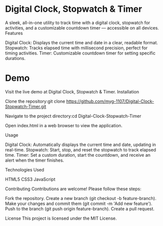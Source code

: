 # Digital Clock, Stopwatch & Timer
A sleek, all-in-one utility to track time with a digital clock, stopwatch for activities, and a customizable countdown timer — accessible on all devices.
Features

Digital Clock: Displays the current time and date in a clear, readable format.
Stopwatch: Tracks elapsed time with millisecond precision, perfect for timing activities.
Timer: Customizable countdown timer for setting specific durations.

# Demo
Visit the live demo at Digital Clock, Stopwatch & Timer.
Installation

Clone the repository:git clone https://github.com/myg-1107/Digital-Clock-Stopwatch-Timer.git


Navigate to the project directory:cd Digital-Clock-Stopwatch-Timer


Open index.html in a web browser to view the application.

Usage

Digital Clock: Automatically displays the current time and date, updating in real-time.
Stopwatch: Start, stop, and reset the stopwatch to track elapsed time.
Timer: Set a custom duration, start the countdown, and receive an alert when the timer finishes.

Technologies Used

HTML5
CSS3
JavaScript

Contributing
Contributions are welcome! Please follow these steps:

Fork the repository.
Create a new branch (git checkout -b feature-branch).
Make your changes and commit them (git commit -m 'Add new feature').
Push to the branch (git push origin feature-branch).
Create a pull request.

License
This project is licensed under the MIT License.
